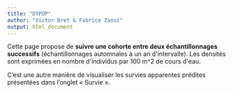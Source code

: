 ```yaml
---
title: "DYPOP"
author: "Victor Bret & Fabrice Zaoui"
output: html_document
---
```


Cette page propose de **suivre une cohorte entre deux échantillonnages successifs** (échantillonnages automnales à un an d'intervalle). Les densités sont exprimées en nombre d'individus par 100 m^2 de cours d'eau.

C’est une autre manière de visualiser les survies apparentes prédites présentées dans l’onglet « Survie ».
